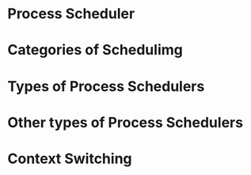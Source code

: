 # Process Scheduler

# Categories of Schedulimg

# Types of Process Schedulers

# Other types of Process Schedulers

# Context Switching

# 
